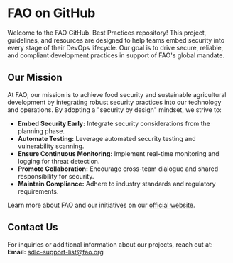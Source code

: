 # FAO on GitHub
 
Welcome to the FAO GitHub. Best Practices repository! This project, guidelines, and resources are designed to help teams embed security into every stage of their DevOps lifecycle. Our goal is to drive secure, reliable, and compliant development practices in support of FAO's global mandate.
 
## Our Mission
 
At FAO, our mission is to achieve food security and sustainable agricultural development by integrating robust security practices into our technology and operations. By adopting a "security by design" mindset, we strive to:
 
- **Embed Security Early:** Integrate security considerations from the planning phase.
- **Automate Testing:** Leverage automated security testing and vulnerability scanning.
- **Ensure Continuous Monitoring:** Implement real-time monitoring and logging for threat detection.
- **Promote Collaboration:** Encourage cross-team dialogue and shared responsibility for security.
- **Maintain Compliance:** Adhere to industry standards and regulatory requirements.
 
Learn more about FAO and our initiatives on our [official website](https://www.fao.org/home/es).
 
## Contact Us
 
For inquiries or additional information about our projects, reach out at:  
**Email:** sdlc-support-list@fao.org
